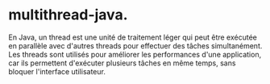 # multithread-java.

En Java, un thread est une unité de traitement léger qui peut être exécutée en parallèle avec d'autres threads pour effectuer des tâches simultanément. Les threads sont utilisés pour améliorer les performances d'une application, car ils permettent d'exécuter plusieurs tâches en même temps, sans bloquer l'interface utilisateur.

